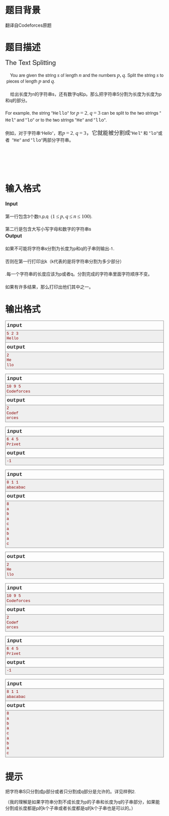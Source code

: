 # 

 
 # 题目背景 
<p>翻译自Codeforces原题</p> 

 
 # 题目描述 
<p><span style="color: rgb(34, 34, 34); font-family: 'Helvetica Neue', Helvetica, Arial, sans-serif; font-size: 21px; line-height: 21px; text-align: center;">The&nbsp;Text&nbsp;Splitting</span></p>

<p style="margin: 1.5em 0px 0px; padding: 0px; font-size: 14px; line-height: 1.4em; color: rgb(34, 34, 34); font-family: 'Helvetica Neue', Helvetica, Arial, sans-serif;">&nbsp;&nbsp;&nbsp;&nbsp;You&nbsp;are&nbsp;given&nbsp;the&nbsp;string&nbsp;<span class="tex-span" style="font-size: 17.5px; font-family: 'times new roman', sans-serif; white-space: nowrap;"><i>s</i></span>&nbsp;of&nbsp;length&nbsp;<span class="tex-span" style="font-size: 17.5px; font-family: 'times new roman', sans-serif; white-space: nowrap;"><i>n</i></span>&nbsp;and&nbsp;the&nbsp;numbers&nbsp;<span class="tex-span" style="font-size: 17.5px; font-family: 'times new roman', sans-serif; white-space: nowrap;"><i>p</i>,&thinsp;<i>q</i></span>.&nbsp;Split&nbsp;the&nbsp;string&nbsp;<span class="tex-span" style="font-size: 17.5px; font-family: 'times new roman', sans-serif; white-space: nowrap;"><i>s</i></span>&nbsp;to&nbsp;pieces&nbsp;of&nbsp;length&nbsp;<span class="tex-span" style="font-size: 17.5px; font-family: 'times new roman', sans-serif; white-space: nowrap;"><i>p</i></span>&nbsp;and&nbsp;<span class="tex-span" style="font-size: 17.5px; font-family: 'times new roman', sans-serif; white-space: nowrap;"><i>q</i></span>.</p>

<p style="margin: 1.5em 0px 0px; padding: 0px; font-size: 14px; line-height: 1.4em; color: rgb(34, 34, 34); font-family: 'Helvetica Neue', Helvetica, Arial, sans-serif;">&nbsp;&nbsp;&nbsp;&nbsp;给出长度为n的字符串s，还有数字q和p。那么把字符串S分割为长度为长度为p和q的部分。</p>

<p style="margin: 1.5em 0px 0px; padding: 0px; font-size: 14px; line-height: 1.4em; color: rgb(34, 34, 34); font-family: 'Helvetica Neue', Helvetica, Arial, sans-serif;">For&nbsp;example,&nbsp;the&nbsp;string&nbsp;&quot;<span class="tex-font-style-tt" style="font-size: 15.4px; font-family: 'courier new', monospace;">Hello</span>&quot;&nbsp;for&nbsp;<span class="tex-span" style="font-size: 17.5px; font-family: 'times new roman', sans-serif; white-space: nowrap;"><i>p</i>&thinsp;=&thinsp;2</span>,&nbsp;<span class="tex-span" style="font-size: 17.5px; font-family: 'times new roman', sans-serif; white-space: nowrap;"><i>q</i>&thinsp;=&thinsp;3</span>&nbsp;can&nbsp;be&nbsp;split&nbsp;to&nbsp;the&nbsp;two&nbsp;strings&nbsp;&quot;<span class="tex-font-style-tt" style="font-size: 15.4px; font-family: 'courier new', monospace;">Hel</span>&quot;&nbsp;and&nbsp;&quot;<span class="tex-font-style-tt" style="font-size: 15.4px; font-family: 'courier new', monospace;">lo</span>&quot;&nbsp;or&nbsp;to&nbsp;the&nbsp;two&nbsp;strings&nbsp;&quot;<span class="tex-font-style-tt" style="font-size: 15.4px; font-family: 'courier new', monospace;">He</span>&quot;&nbsp;and&nbsp;&quot;<span class="tex-font-style-tt" style="font-size: 15.4px; font-family: 'courier new', monospace;">llo</span>&quot;.</p>

<p style="margin: 1.5em 0px 0px; padding: 0px; font-size: 14px; line-height: 1.4em; color: rgb(34, 34, 34); font-family: 'Helvetica Neue', Helvetica, Arial, sans-serif;">例如，对于字符串&ldquo;Hello&rdquo;，若<span class="tex-span" style="color: rgb(34, 34, 34); line-height: 19.6px; font-size: 17.5px; font-family: 'times new roman', sans-serif; white-space: nowrap;"><i>p</i>&thinsp;=&thinsp;2</span><span style="color: rgb(34, 34, 34); font-family: 'Helvetica Neue', Helvetica, Arial, sans-serif; font-size: 14px; line-height: 19.6px;">,&nbsp;</span><span class="tex-span" style="color: rgb(34, 34, 34); line-height: 19.6px; font-size: 17.5px; font-family: 'times new roman', sans-serif; white-space: nowrap;"><i>q</i>&thinsp;=&thinsp;3，它就能被分割成</span><span style="color: rgb(34, 34, 34); font-family: 'Helvetica Neue', Helvetica, Arial, sans-serif; font-size: 14px; line-height: 19.6px;">&quot;</span><span class="tex-font-style-tt" style="color: rgb(34, 34, 34); line-height: 19.6px; font-size: 15.4px; font-family: 'courier new', monospace;">Hel</span><span style="color: rgb(34, 34, 34); font-family: 'Helvetica Neue', Helvetica, Arial, sans-serif; font-size: 14px; line-height: 19.6px;">&quot;&nbsp;和&nbsp;&quot;</span><span class="tex-font-style-tt" style="color: rgb(34, 34, 34); line-height: 19.6px; font-size: 15.4px; font-family: 'courier new', monospace;">lo</span><span style="color: rgb(34, 34, 34); font-family: 'Helvetica Neue', Helvetica, Arial, sans-serif; font-size: 14px; line-height: 19.6px;">&quot;或者&nbsp;&nbsp;&quot;</span><span class="tex-font-style-tt" style="color: rgb(34, 34, 34); line-height: 19.6px; font-size: 15.4px; font-family: 'courier new', monospace;">He</span><span style="color: rgb(34, 34, 34); font-family: 'Helvetica Neue', Helvetica, Arial, sans-serif; font-size: 14px; line-height: 19.6px;">&quot;&nbsp;and&nbsp;&quot;</span><span class="tex-font-style-tt" style="color: rgb(34, 34, 34); line-height: 19.6px; font-size: 15.4px; font-family: 'courier new', monospace;">llo</span><span style="color: rgb(34, 34, 34); font-family: 'Helvetica Neue', Helvetica, Arial, sans-serif; font-size: 14px; line-height: 19.6px;">&quot;两部分字符串。</span></p>

<p style="margin: 1.5em 0px 0px; padding: 0px; font-size: 14px; line-height: 1.4em; color: rgb(34, 34, 34); font-family: 'Helvetica Neue', Helvetica, Arial, sans-serif;">&nbsp;</p>

<p style="margin: 1.5em 0px 0px; padding: 0px; font-size: 14px; line-height: 1.4em; color: rgb(34, 34, 34); font-family: 'Helvetica Neue', Helvetica, Arial, sans-serif;">&nbsp;</p> 

 
 # 输入格式 
<div class="input-specification" style="margin: 0px; padding: 0px; color: rgb(34, 34, 34); font-family: 'Helvetica Neue', Helvetica, Arial, sans-serif; font-size: 14px; line-height: 21px;">
<div class="section-title" style="margin: 0px; padding: 0px; font-size: 16.1px; font-weight: bold;">Input</div>

<p style="margin: 1.5em 0px 0px; padding: 0px; font-size: 1em; line-height: 1.4em;">第一行包含3个数n,p,q&nbsp;<span style="color: rgb(34, 34, 34); font-family: 'Helvetica Neue', Helvetica, Arial, sans-serif; font-size: 14px; line-height: 19.6px;">&nbsp;(</span><span class="tex-span" style="color: rgb(34, 34, 34); line-height: 19.6px; font-size: 17.5px; font-family: 'times new roman', sans-serif; white-space: nowrap;">1&thinsp;&le;&thinsp;<i>p</i>,&thinsp;<i>q</i>&thinsp;&le;&thinsp;<i>n</i>&thinsp;&le;&thinsp;100</span><span style="color: rgb(34, 34, 34); font-family: 'Helvetica Neue', Helvetica, Arial, sans-serif; font-size: 14px; line-height: 19.6px;">).</span></p>

<p style="margin: 1.5em 0px 0px; padding: 0px; font-size: 1em; line-height: 1.4em;">第二行是包含大写小写字母和数字的字符串s</p>
</div>

<div class="output-specification" style="margin: 0px 0px 1em; padding: 0px; color: rgb(34, 34, 34); font-family: 'Helvetica Neue', Helvetica, Arial, sans-serif; font-size: 14px; line-height: 21px;">
<div class="section-title" style="margin: 0px; padding: 0px; font-size: 16.1px; font-weight: bold;">Output</div>

<p style="margin: 1.5em 0px 0px; padding: 0px; font-size: 1em; line-height: 1.4em;">如果不可能将字符串s分割为长度为p和q的子串则输出-1.</p>

<p style="margin: 1.5em 0px 0px; padding: 0px; font-size: 1em; line-height: 1.4em;">否则在第一行打印出k（k代表的是将字符串分割为多少部分）</p>

<p style="margin: 1.5em 0px 0px; padding: 0px; font-size: 1em; line-height: 1.4em;"><span style="font-size: 1em; line-height: 1.4em;">.</span><span style="font-size: 1em; line-height: 1.4em;">每一个字符串的长度应该为p或者q。分割完成的字符串里面字符顺序不变。</span></p>

<p style="margin: 1.5em 0px 0px; padding: 0px; font-size: 1em; line-height: 1.4em;">如果有许多结果，那么打印出他们其中之一。</p>
</div> 

 
 # 输出格式 
<div class="input" style="margin: 0px; padding: 0px; border: 1px solid rgb(136, 136, 136); color: rgb(34, 34, 34); font-family: Consolas, 'Lucida Console', 'Andale Mono', 'Bitstream Vera Sans Mono', 'Courier New', Courier; font-size: 12.6px; line-height: 21px;">
<div class="title" style="margin: 0px; padding: 0.25em; font-size: 1.3em; border-bottom-width: 1px; border-bottom-style: solid; border-bottom-color: rgb(136, 136, 136); text-transform: lowercase; font-weight: bold;">input</div>

<pre style="margin-top: 0px; margin-bottom: 0px; padding: 0.25em; font-size: 12.6px; font-family: Consolas, 'Lucida Console', 'Andale Mono', 'Bitstream Vera Sans Mono', 'Courier New', Courier; line-height: 1.25em; color: rgb(136, 0, 0); background-color: rgb(239, 239, 239);">
5&nbsp;2&nbsp;3
Hello
</pre>
</div>

<div class="output" style="margin: 0px 0px 1em; padding: 0px; border: 1px solid rgb(136, 136, 136); position: relative; top: -1px; color: rgb(34, 34, 34); font-family: Consolas, 'Lucida Console', 'Andale Mono', 'Bitstream Vera Sans Mono', 'Courier New', Courier; font-size: 12.6px; line-height: 21px;">
<div class="title" style="margin: 0px; padding: 0.25em; font-size: 1.3em; border-bottom-width: 1px; border-bottom-style: solid; border-bottom-color: rgb(136, 136, 136); text-transform: lowercase; font-weight: bold;">output</div>

<pre style="margin-top: 0px; margin-bottom: 0px; padding: 0.25em; font-size: 12.6px; font-family: Consolas, 'Lucida Console', 'Andale Mono', 'Bitstream Vera Sans Mono', 'Courier New', Courier; line-height: 1.25em; color: rgb(136, 0, 0); background-color: rgb(239, 239, 239);">
2
He
llo
</pre>
</div>

<div class="input" style="margin: 0px; padding: 0px; border: 1px solid rgb(136, 136, 136); color: rgb(34, 34, 34); font-family: Consolas, 'Lucida Console', 'Andale Mono', 'Bitstream Vera Sans Mono', 'Courier New', Courier; font-size: 12.6px; line-height: 21px;">
<div class="title" style="margin: 0px; padding: 0.25em; font-size: 1.3em; border-bottom-width: 1px; border-bottom-style: solid; border-bottom-color: rgb(136, 136, 136); text-transform: lowercase; font-weight: bold;">input</div>

<pre style="margin-top: 0px; margin-bottom: 0px; padding: 0.25em; font-size: 12.6px; font-family: Consolas, 'Lucida Console', 'Andale Mono', 'Bitstream Vera Sans Mono', 'Courier New', Courier; line-height: 1.25em; color: rgb(136, 0, 0); background-color: rgb(239, 239, 239);">
10&nbsp;9&nbsp;5
Codeforces
</pre>
</div>

<div class="output" style="margin: 0px 0px 1em; padding: 0px; border: 1px solid rgb(136, 136, 136); position: relative; top: -1px; color: rgb(34, 34, 34); font-family: Consolas, 'Lucida Console', 'Andale Mono', 'Bitstream Vera Sans Mono', 'Courier New', Courier; font-size: 12.6px; line-height: 21px;">
<div class="title" style="margin: 0px; padding: 0.25em; font-size: 1.3em; border-bottom-width: 1px; border-bottom-style: solid; border-bottom-color: rgb(136, 136, 136); text-transform: lowercase; font-weight: bold;">output</div>

<pre style="margin-top: 0px; margin-bottom: 0px; padding: 0.25em; font-size: 12.6px; font-family: Consolas, 'Lucida Console', 'Andale Mono', 'Bitstream Vera Sans Mono', 'Courier New', Courier; line-height: 1.25em; color: rgb(136, 0, 0); background-color: rgb(239, 239, 239);">
2
Codef
orces
</pre>
</div>

<div class="input" style="margin: 0px; padding: 0px; border: 1px solid rgb(136, 136, 136); color: rgb(34, 34, 34); font-family: Consolas, 'Lucida Console', 'Andale Mono', 'Bitstream Vera Sans Mono', 'Courier New', Courier; font-size: 12.6px; line-height: 21px;">
<div class="title" style="margin: 0px; padding: 0.25em; font-size: 1.3em; border-bottom-width: 1px; border-bottom-style: solid; border-bottom-color: rgb(136, 136, 136); text-transform: lowercase; font-weight: bold;">input</div>

<pre style="margin-top: 0px; margin-bottom: 0px; padding: 0.25em; font-size: 12.6px; font-family: Consolas, 'Lucida Console', 'Andale Mono', 'Bitstream Vera Sans Mono', 'Courier New', Courier; line-height: 1.25em; color: rgb(136, 0, 0); background-color: rgb(239, 239, 239);">
6&nbsp;4&nbsp;5
Privet
</pre>
</div>

<div class="output" style="margin: 0px 0px 1em; padding: 0px; border: 1px solid rgb(136, 136, 136); position: relative; top: -1px; color: rgb(34, 34, 34); font-family: Consolas, 'Lucida Console', 'Andale Mono', 'Bitstream Vera Sans Mono', 'Courier New', Courier; font-size: 12.6px; line-height: 21px;">
<div class="title" style="margin: 0px; padding: 0.25em; font-size: 1.3em; border-bottom-width: 1px; border-bottom-style: solid; border-bottom-color: rgb(136, 136, 136); text-transform: lowercase; font-weight: bold;">output</div>

<pre style="margin-top: 0px; margin-bottom: 0px; padding: 0.25em; font-size: 12.6px; font-family: Consolas, 'Lucida Console', 'Andale Mono', 'Bitstream Vera Sans Mono', 'Courier New', Courier; line-height: 1.25em; color: rgb(136, 0, 0); background-color: rgb(239, 239, 239);">
-1
</pre>
</div>

<div class="input" style="margin: 0px; padding: 0px; border: 1px solid rgb(136, 136, 136); color: rgb(34, 34, 34); font-family: Consolas, 'Lucida Console', 'Andale Mono', 'Bitstream Vera Sans Mono', 'Courier New', Courier; font-size: 12.6px; line-height: 21px;">
<div class="title" style="margin: 0px; padding: 0.25em; font-size: 1.3em; border-bottom-width: 1px; border-bottom-style: solid; border-bottom-color: rgb(136, 136, 136); text-transform: lowercase; font-weight: bold;">input</div>

<pre style="margin-top: 0px; margin-bottom: 0px; padding: 0.25em; font-size: 12.6px; font-family: Consolas, 'Lucida Console', 'Andale Mono', 'Bitstream Vera Sans Mono', 'Courier New', Courier; line-height: 1.25em; color: rgb(136, 0, 0); background-color: rgb(239, 239, 239);">
8&nbsp;1&nbsp;1
abacabac
</pre>
</div>

<div class="output" style="margin: 0px 0px 1em; padding: 0px; border: 1px solid rgb(136, 136, 136); position: relative; top: -1px; color: rgb(34, 34, 34); font-family: Consolas, 'Lucida Console', 'Andale Mono', 'Bitstream Vera Sans Mono', 'Courier New', Courier; font-size: 12.6px; line-height: 21px;">
<div class="title" style="margin: 0px; padding: 0.25em; font-size: 1.3em; border-bottom-width: 1px; border-bottom-style: solid; border-bottom-color: rgb(136, 136, 136); text-transform: lowercase; font-weight: bold;">output</div>

<pre style="margin-top: 0px; margin-bottom: 0px; padding: 0.25em; font-size: 12.6px; font-family: Consolas, 'Lucida Console', 'Andale Mono', 'Bitstream Vera Sans Mono', 'Courier New', Courier; line-height: 1.25em; color: rgb(136, 0, 0); background-color: rgb(239, 239, 239);">
8
a
b
a
c
a
b
a
c</pre>
</div>

<div class="output" style="margin: 0px 0px 1em; padding: 0px; border: 1px solid rgb(136, 136, 136); position: relative; top: -1px; color: rgb(34, 34, 34); font-family: Consolas, 'Lucida Console', 'Andale Mono', 'Bitstream Vera Sans Mono', 'Courier New', Courier; font-size: 12.6px; line-height: 21px;">
<div class="title" style="margin: 0px; padding: 0.25em; font-size: 1.3em; border-bottom-width: 1px; border-bottom-style: solid; border-bottom-color: rgb(136, 136, 136); text-transform: lowercase; font-weight: bold;">output</div>

<pre style="margin-top: 0px; margin-bottom: 0px; padding: 0.25em; font-size: 12.6px; font-family: Consolas, 'Lucida Console', 'Andale Mono', 'Bitstream Vera Sans Mono', 'Courier New', Courier; line-height: 1.25em; color: rgb(136, 0, 0); background-color: rgb(239, 239, 239);">
2
He
llo
</pre>
</div>

<div class="input" style="margin: 0px; padding: 0px; border: 1px solid rgb(136, 136, 136); color: rgb(34, 34, 34); font-family: Consolas, 'Lucida Console', 'Andale Mono', 'Bitstream Vera Sans Mono', 'Courier New', Courier; font-size: 12.6px; line-height: 21px;">
<div class="title" style="margin: 0px; padding: 0.25em; font-size: 1.3em; border-bottom-width: 1px; border-bottom-style: solid; border-bottom-color: rgb(136, 136, 136); text-transform: lowercase; font-weight: bold;">input</div>

<pre style="margin-top: 0px; margin-bottom: 0px; padding: 0.25em; font-size: 12.6px; font-family: Consolas, 'Lucida Console', 'Andale Mono', 'Bitstream Vera Sans Mono', 'Courier New', Courier; line-height: 1.25em; color: rgb(136, 0, 0); background-color: rgb(239, 239, 239);">
10&nbsp;9&nbsp;5
Codeforces
</pre>
</div>

<div class="output" style="margin: 0px 0px 1em; padding: 0px; border: 1px solid rgb(136, 136, 136); position: relative; top: -1px; color: rgb(34, 34, 34); font-family: Consolas, 'Lucida Console', 'Andale Mono', 'Bitstream Vera Sans Mono', 'Courier New', Courier; font-size: 12.6px; line-height: 21px;">
<div class="title" style="margin: 0px; padding: 0.25em; font-size: 1.3em; border-bottom-width: 1px; border-bottom-style: solid; border-bottom-color: rgb(136, 136, 136); text-transform: lowercase; font-weight: bold;">output</div>

<pre style="margin-top: 0px; margin-bottom: 0px; padding: 0.25em; font-size: 12.6px; font-family: Consolas, 'Lucida Console', 'Andale Mono', 'Bitstream Vera Sans Mono', 'Courier New', Courier; line-height: 1.25em; color: rgb(136, 0, 0); background-color: rgb(239, 239, 239);">
2
Codef
orces
</pre>
</div>

<div class="input" style="margin: 0px; padding: 0px; border: 1px solid rgb(136, 136, 136); color: rgb(34, 34, 34); font-family: Consolas, 'Lucida Console', 'Andale Mono', 'Bitstream Vera Sans Mono', 'Courier New', Courier; font-size: 12.6px; line-height: 21px;">
<div class="title" style="margin: 0px; padding: 0.25em; font-size: 1.3em; border-bottom-width: 1px; border-bottom-style: solid; border-bottom-color: rgb(136, 136, 136); text-transform: lowercase; font-weight: bold;">input</div>

<pre style="margin-top: 0px; margin-bottom: 0px; padding: 0.25em; font-size: 12.6px; font-family: Consolas, 'Lucida Console', 'Andale Mono', 'Bitstream Vera Sans Mono', 'Courier New', Courier; line-height: 1.25em; color: rgb(136, 0, 0); background-color: rgb(239, 239, 239);">
6&nbsp;4&nbsp;5
Privet
</pre>
</div>

<div class="output" style="margin: 0px 0px 1em; padding: 0px; border: 1px solid rgb(136, 136, 136); position: relative; top: -1px; color: rgb(34, 34, 34); font-family: Consolas, 'Lucida Console', 'Andale Mono', 'Bitstream Vera Sans Mono', 'Courier New', Courier; font-size: 12.6px; line-height: 21px;">
<div class="title" style="margin: 0px; padding: 0.25em; font-size: 1.3em; border-bottom-width: 1px; border-bottom-style: solid; border-bottom-color: rgb(136, 136, 136); text-transform: lowercase; font-weight: bold;">output</div>

<pre style="margin-top: 0px; margin-bottom: 0px; padding: 0.25em; font-size: 12.6px; font-family: Consolas, 'Lucida Console', 'Andale Mono', 'Bitstream Vera Sans Mono', 'Courier New', Courier; line-height: 1.25em; color: rgb(136, 0, 0); background-color: rgb(239, 239, 239);">
-1
</pre>
</div>

<div class="input" style="margin: 0px; padding: 0px; border: 1px solid rgb(136, 136, 136); color: rgb(34, 34, 34); font-family: Consolas, 'Lucida Console', 'Andale Mono', 'Bitstream Vera Sans Mono', 'Courier New', Courier; font-size: 12.6px; line-height: 21px;">
<div class="title" style="margin: 0px; padding: 0.25em; font-size: 1.3em; border-bottom-width: 1px; border-bottom-style: solid; border-bottom-color: rgb(136, 136, 136); text-transform: lowercase; font-weight: bold;">input</div>

<pre style="margin-top: 0px; margin-bottom: 0px; padding: 0.25em; font-size: 12.6px; font-family: Consolas, 'Lucida Console', 'Andale Mono', 'Bitstream Vera Sans Mono', 'Courier New', Courier; line-height: 1.25em; color: rgb(136, 0, 0); background-color: rgb(239, 239, 239);">
8&nbsp;1&nbsp;1
abacabac
</pre>
</div>

<div class="output" style="margin: 0px 0px 1em; padding: 0px; border: 1px solid rgb(136, 136, 136); position: relative; top: -1px; color: rgb(34, 34, 34); font-family: Consolas, 'Lucida Console', 'Andale Mono', 'Bitstream Vera Sans Mono', 'Courier New', Courier; font-size: 12.6px; line-height: 21px;">
<div class="title" style="margin: 0px; padding: 0.25em; font-size: 1.3em; border-bottom-width: 1px; border-bottom-style: solid; border-bottom-color: rgb(136, 136, 136); text-transform: lowercase; font-weight: bold;">output</div>

<pre style="margin-top: 0px; margin-bottom: 0px; padding: 0.25em; font-size: 12.6px; font-family: Consolas, 'Lucida Console', 'Andale Mono', 'Bitstream Vera Sans Mono', 'Courier New', Courier; line-height: 1.25em; color: rgb(136, 0, 0); background-color: rgb(239, 239, 239);">
8
a
b
a
c
a
b
a
c</pre>
</div> 

 
 # 提示 
<p><span style="color: rgb(34, 34, 34); font-family: 'Helvetica Neue', Helvetica, Arial, sans-serif; font-size: 14px; line-height: 19.6px;">把字符串S只</span><span style="color: rgb(34, 34, 34); font-family: 'Helvetica Neue', Helvetica, Arial, sans-serif; font-size: 14px; line-height: 19.6px;">分割成p部分或者只分割成q部分是允许的。详见样例2.</span></p>

<p><span style="color: rgb(34, 34, 34); font-family: 'Helvetica Neue', Helvetica, Arial, sans-serif; font-size: 14px; line-height: 19.6px;">（我的理解是如果字符串分割不成长度为p的子串和长度为q的子串部分，如果能分割成长度都是p的k个子串或者长度都是q的k个子串也是可以的。）</span></p> 
